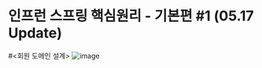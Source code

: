# 인프런 스프링 핵심원리 - 기본편 #1 (05.17 Update)
#<회원 도메인 설계>
![image](https://github.com/mkm101/core/assets/116955730/a900e5fc-e1b8-4ef7-a5c3-659632e4c63b)
